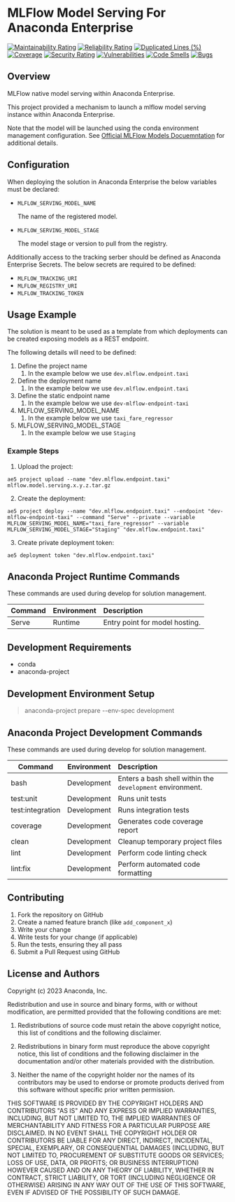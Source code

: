 # MLFlow Model Serving For Anaconda Enterprise

[![Maintainability Rating](https://sonarcloud.io/api/project_badges/measure?project=shapeandshare_mlflow.model.serving&metric=sqale_rating)](https://sonarcloud.io/summary/new_code?id=shapeandshare_mlflow.model.serving)
[![Reliability Rating](https://sonarcloud.io/api/project_badges/measure?project=shapeandshare_mlflow.model.serving&metric=reliability_rating)](https://sonarcloud.io/summary/new_code?id=shapeandshare_mlflow.model.serving)
[![Duplicated Lines (%)](https://sonarcloud.io/api/project_badges/measure?project=shapeandshare_mlflow.model.serving&metric=duplicated_lines_density)](https://sonarcloud.io/summary/new_code?id=shapeandshare_mlflow.model.serving)
[![Coverage](https://sonarcloud.io/api/project_badges/measure?project=shapeandshare_mlflow.model.serving&metric=coverage)](https://sonarcloud.io/summary/new_code?id=shapeandshare_mlflow.model.serving)
[![Security Rating](https://sonarcloud.io/api/project_badges/measure?project=shapeandshare_mlflow.model.serving&metric=security_rating)](https://sonarcloud.io/summary/new_code?id=shapeandshare_mlflow.model.serving)
[![Vulnerabilities](https://sonarcloud.io/api/project_badges/measure?project=shapeandshare_mlflow.model.serving&metric=vulnerabilities)](https://sonarcloud.io/summary/new_code?id=shapeandshare_mlflow.model.serving)
[![Code Smells](https://sonarcloud.io/api/project_badges/measure?project=shapeandshare_mlflow.model.serving&metric=code_smells)](https://sonarcloud.io/summary/new_code?id=shapeandshare_mlflow.model.serving)
[![Bugs](https://sonarcloud.io/api/project_badges/measure?project=shapeandshare_mlflow.model.serving&metric=bugs)](https://sonarcloud.io/summary/new_code?id=shapeandshare_mlflow.model.serving)

Overview
--------
MLFlow native model serving within Anaconda Enterprise.

This project provided a mechanism to launch a mlflow model serving instance within Anaconda Enterprise.

Note that the model will be launched using the conda environment management configuration.  See [Official MLFlow Models Docuemntation](https://mlflow.org/docs/2.0.1/cli.html#mlflow-models) for additional details.

Configuration
--------
When deploying the solution in Anaconda Enterprise the below variables must be declared:
* `MLFLOW_SERVING_MODEL_NAME`
    
    The name of the registered model.

* `MLFLOW_SERVING_MODEL_STAGE`

    The model stage or version to pull from the registry.

Additionally access to the tracking serber should be defined as Anaconda Enterprise Secrets.  The below secrets are required to be defined:
* `MLFLOW_TRACKING_URI`
* `MLFLOW_REGISTRY_URI`
* `MLFLOW_TRACKING_TOKEN`

Usage Example
--------
The solution is meant to be used as a template from which deployments can be created exposing models as a REST endpoint.

The following details will need to be defined:
1. Define the project name
   1. In the example below we use `dev.mlflow.endpoint.taxi`
2. Define the deployment name
   1. In the example below we use `dev.mlflow.endpoint.taxi`
3. Define the static endpoint name
   1. In the example below we use `dev-mlflow-endpoint-taxi`
4. MLFLOW_SERVING_MODEL_NAME
   1. In the example below we use `taxi_fare_regressor`
5. MLFLOW_SERVING_MODEL_STAGE
   1. In the example below we use `Staging`

### Example Steps

1. Upload the project:
```text
ae5 project upload --name "dev.mlflow.endpoint.taxi" mlflow.model.serving.x.y.z.tar.gz
```

2. Create the deployment:

```text
ae5 project deploy --name "dev.mlflow.endpoint.taxi" --endpoint "dev-mlflow-endpoint-taxi" --command "Serve" --private --variable MLFLOW_SERVING_MODEL_NAME="taxi_fare_regressor" --variable MLFLOW_SERVING_MODEL_STAGE="Staging" "dev.mlflow.endpoint.taxi"
```

3. Create private deployment token:

```text
ae5 deployment token "dev.mlflow.endpoint.taxi"
```

Anaconda Project Runtime Commands
--------
These commands are used during develop for solution management.

| Command          | Environment | Description                    |
|------------------|-------------|:-------------------------------|
| Serve             | Runtime    | Entry point for model hosting. |

Development Requirements
--------
* conda
* anaconda-project

Development Environment Setup
--------
> anaconda-project prepare --env-spec development

Anaconda Project Development Commands
--------
These commands are used during develop for solution management.

| Command          | Environment  | Description                                               |
|------------------|--------------|:----------------------------------------------------------|
| bash             | Development  | Enters a bash shell within the `development` environment. |
| test:unit        | Development  | Runs unit tests                                           |
| test:integration | Development  | Runs integration tests                                    |
| coverage         | Development  | Generates code coverage report                            |
| clean            | Development  | Cleanup temporary project files                           |
| lint             | Development  | Perform code linting check                                |
| lint:fix         | Development  | Perform automated code formatting                         |

Contributing
------------
1. Fork the repository on GitHub
2. Create a named feature branch (like `add_component_x`)
3. Write your change
4. Write tests for your change (if applicable)
5. Run the tests, ensuring they all pass
6. Submit a Pull Request using GitHub

License and Authors
-------------------
Copyright (c) 2023 Anaconda, Inc.

Redistribution and use in source and binary forms, with or without
modification, are permitted provided that the following conditions are
met:

1. Redistributions of source code must retain the above copyright
notice, this list of conditions and the following disclaimer.

2. Redistributions in binary form must reproduce the above copyright
notice, this list of conditions and the following disclaimer in the
documentation and/or other materials provided with the distribution.

3. Neither the name of the copyright holder nor the names of its
contributors may be used to endorse or promote products derived from
this software without specific prior written permission.

THIS SOFTWARE IS PROVIDED BY THE COPYRIGHT HOLDERS AND CONTRIBUTORS "AS
IS" AND ANY EXPRESS OR IMPLIED WARRANTIES, INCLUDING, BUT NOT LIMITED
TO, THE IMPLIED WARRANTIES OF MERCHANTABILITY AND FITNESS FOR A
PARTICULAR PURPOSE ARE DISCLAIMED. IN NO EVENT SHALL THE COPYRIGHT
HOLDER OR CONTRIBUTORS BE LIABLE FOR ANY DIRECT, INDIRECT, INCIDENTAL,
SPECIAL, EXEMPLARY, OR CONSEQUENTIAL DAMAGES (INCLUDING, BUT NOT LIMITED
TO, PROCUREMENT OF SUBSTITUTE GOODS OR SERVICES; LOSS OF USE, DATA, OR
PROFITS; OR BUSINESS INTERRUPTION) HOWEVER CAUSED AND ON ANY THEORY OF
LIABILITY, WHETHER IN CONTRACT, STRICT LIABILITY, OR TORT (INCLUDING
NEGLIGENCE OR OTHERWISE) ARISING IN ANY WAY OUT OF THE USE OF THIS
SOFTWARE, EVEN IF ADVISED OF THE POSSIBILITY OF SUCH DAMAGE.
